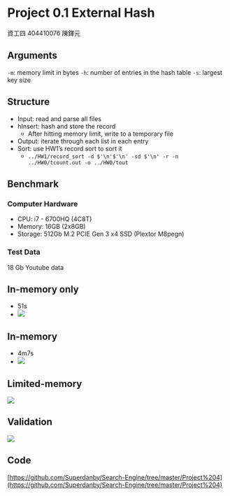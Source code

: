 # Project 0.1 External Hash
資工四 404410076 陳鐸元

## Arguments

`-m`: memory limit in bytes
`-h`: number of entries in the hash table
`-s`: largest key size

## Structure

- Input: read and parse all files
- hInsert: hash and store the record
	- After hitting memory limit, write to a temporary file
- Output: iterate through each list in each entry
- Sort: use HW1’s record sort to sort it
	- `../HW1/record_sort -d $'\n'$'\n' -sd $'\n' -r -n ../HW0/tcount.out -o ../HW0/tout`

## Benchmark

### Computer Hardware

- CPU: i7 - 6700HQ (4C8T)
- Memory: 16GB (2x8GB)
- Storage: 512Gb M.2 PCIE Gen 3 x4 SSD (Plextor M8pegn)

### Test Data

18 Gb Youtube data

## In-memory only

- 51s
- ![](in-memory-only.png)

## In-memory

- 4m7s
- ![](in-memory.png)

## Limited-memory

![](limited-memory.png)

## Validation

![](validation.png)

## Code

[https://github.com/Superdanby/Search-Engine/tree/master/Project%204](https://github.com/Superdanby/Search-Engine/tree/master/Project%204)
